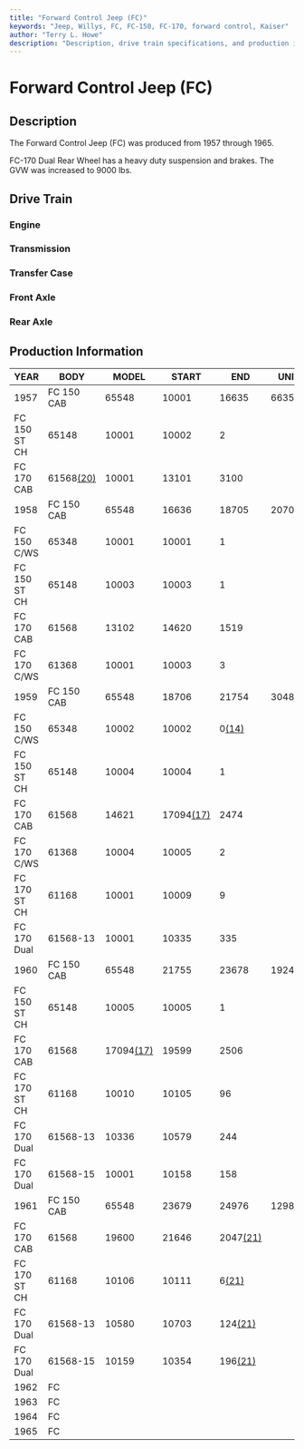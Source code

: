 ```yaml
---
title: "Forward Control Jeep (FC)"
keywords: "Jeep, Willys, FC, FC-150, FC-170, forward control, Kaiser"
author: "Terry L. Howe"
description: "Description, drive train specifications, and production information for the forward control Jeeps FC-150 and FC-170"
---
```

# Forward Control Jeep (FC)

## Description

The Forward Control Jeep (FC) was produced from 1957 through 1965.

FC-170 Dual Rear Wheel has a heavy duty suspension and brakes. The GVW was increased to 9000 lbs. 

## Drive Train

### Engine

### Transmission

### Transfer Case

### Front Axle

### Rear Axle

## Production Information

| YEAR         | BODY                              | MODEL                             | START                             | END                              | UNITS                            |
|--------------|-----------------------------------|-----------------------------------|-----------------------------------|----------------------------------|----------------------------------|
| 1957         | FC 150 CAB                        | 65548                             | 10001                             | 16635                            | 6635                             |
| FC 150 ST CH | 65148                             | 10001                             | 10002                             | 2                                |                                  |
| FC 170 CAB   | 61568[(20)](/history/index.md#20) | 10001                             | 13101                             | 3100                             |                                  |
| 1958         | FC 150 CAB                        | 65548                             | 16636                             | 18705                            | 2070                             |
| FC 150 C/WS  | 65348                             | 10001                             | 10001                             | 1                                |                                  |
| FC 150 ST CH | 65148                             | 10003                             | 10003                             | 1                                |                                  |
| FC 170 CAB   | 61568                             | 13102                             | 14620                             | 1519                             |                                  |
| FC 170 C/WS  | 61368                             | 10001                             | 10003                             | 3                                |                                  |
| 1959         | FC 150 CAB                        | 65548                             | 18706                             | 21754                            | 3048[(14)](/history/index.md#14) |
| FC 150 C/WS  | 65348                             | 10002                             | 10002                             | 0[(14)](/history/index.md#14)    |                                  |
| FC 150 ST CH | 65148                             | 10004                             | 10004                             | 1                                |                                  |
| FC 170 CAB   | 61568                             | 14621                             | 17094[(17)](/history/index.md#17) | 2474                             |                                  |
| FC 170 C/WS  | 61368                             | 10004                             | 10005                             | 2                                |                                  |
| FC 170 ST CH | 61168                             | 10001                             | 10009                             | 9                                |                                  |
| FC 170 Dual  | 61568-13                          | 10001                             | 10335                             | 335                              |                                  |
| 1960         | FC 150 CAB                        | 65548                             | 21755                             | 23678                            | 1924                             |
| FC 150 ST CH | 65148                             | 10005                             | 10005                             | 1                                |                                  |
| FC 170 CAB   | 61568                             | 17094[(17)](/history/index.md#17) | 19599                             | 2506                             |                                  |
| FC 170 ST CH | 61168                             | 10010                             | 10105                             | 96                               |                                  |
| FC 170 Dual  | 61568-13                          | 10336                             | 10579                             | 244                              |                                  |
| FC 170 Dual  | 61568-15                          | 10001                             | 10158                             | 158                              |                                  |
| 1961         | FC 150 CAB                        | 65548                             | 23679                             | 24976                            | 1298[(21)](/history/index.md#21) |
| FC 170 CAB   | 61568                             | 19600                             | 21646                             | 2047[(21)](/history/index.md#21) |                                  |
| FC 170 ST CH | 61168                             | 10106                             | 10111                             | 6[(21)](/history/index.md#21)    |                                  |
| FC 170 Dual  | 61568-13                          | 10580                             | 10703                             | 124[(21)](/history/index.md#21)  |                                  |
| FC 170 Dual  | 61568-15                          | 10159                             | 10354                             | 196[(21)](/history/index.md#21)  |                                  |
| 1962         | FC                                |                                   |                                   |                                  |                                  |
| 1963         | FC                                |                                   |                                   |                                  |                                  |
| 1964         | FC                                |                                   |                                   |                                  |                                  |
| 1965         | FC                                |                                   |                                   |                                  |                                  |